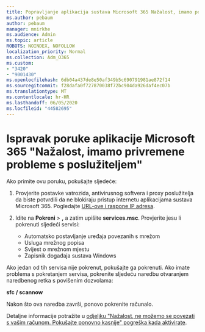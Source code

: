 ```yaml
---
title: Popravljanje aplikacija sustava Microsoft 365 Nažalost, imamo poruku o privremenim problemima s poslužiteljem
ms.author: pebaum
author: pebaum
manager: mnirkhe
ms.audience: Admin
ms.topic: article
ROBOTS: NOINDEX, NOFOLLOW
localization_priority: Normal
ms.collection: Adm_O365
ms.custom:
- "3420"
- "9001430"
ms.openlocfilehash: 6db04a437de8e50af349b5c690791981ae872f14
ms.sourcegitcommit: f28dafa0f727870038f72bc904da926daf4ec07b
ms.translationtype: MT
ms.contentlocale: hr-HR
ms.lasthandoff: 06/05/2020
ms.locfileid: "44582695"
---
```

# <a name="fixing-the-microsoft-365-apps-sorry-we-are-having-temporary-server-issues-message"></a>Ispravak poruke aplikacije Microsoft 365 "Nažalost, imamo privremene probleme s poslužiteljem"

Ako primite ovu poruku, pokušajte sljedeće:

1. Provjerite postavke vatrozida, antivirusnog softvera i proxy poslužitelja da biste potvrdili da ne blokiraju pristup internetu aplikacijama sustava Microsoft 365. Pogledajte [URL-ove i raspone IP adresa](https://docs.microsoft.com/office365/enterprise/urls-and-ip-address-ranges).

2. Idite na **Pokreni**  >  **,** a zatim upišite **services.msc**. Provjerite jesu li pokrenuti sljedeći servisi:
    - Automatsko postavljanje uređaja povezanih s mrežom
    - Usluga mrežnog popisa
    - Svijest o mrežnom mjestu
    - Zapisnik događaja sustava Windows

Ako jedan od tih servisa nije pokrenut, pokušajte ga pokrenuti. Ako imate problema s pokretanjem servisa, pokrenite sljedeću naredbu otvaranjem naredbenog retka s povišenim dozvolama:

**sfc / scannow**

Nakon što ova naredba završi, ponovo pokrenite računalo.

Detaljne informacije potražite u [odjeljku "Nažalost, ne možemo se povezati s vašim računom. Pokušajte ponovno kasnije" pogreška kada aktivirate](https://docs.microsoft.com/office/troubleshoot/activation-installation/issue-when-activate-office-from-office-365).